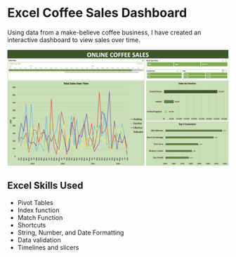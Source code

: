 # Excel Coffee Sales Dashboard 
Using data from a make-believe coffee business, I have created an interactive dashboard to view sales over time.

![Coffee Sales](https://github.com/NateFogg/coffee_sales/blob/main/dashboard_image.png)


## Excel Skills Used
* Pivot Tables
* Index function
* Match Function
* Shortcuts
* String, Number, and Date Formatting
* Data validation
* Timelines and slicers

